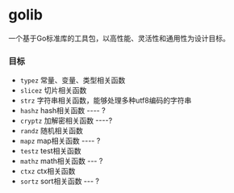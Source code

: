 # golib
一个基于Go标准库的工具包，以高性能、灵活性和通用性为设计目标。

### 目标
* ``typez`` 常量、变量、类型相关函数
* ``slicez`` 切片相关函数
* ``strz`` 字符串相关函数，能够处理多种utf8编码的字符串
* ``hashz`` hash相关函数  ---- ?
* ``cryptz`` 加解密相关函数  ----?
* ``randz`` 随机相关函数
* ``mapz`` map相关函数    ---- ?
* ``testz`` test相关函数
* ``mathz`` math相关函数  --- ?
* ``ctxz`` ctx相关函数
* ``sortz`` sort相关函数 --- ?
